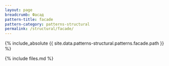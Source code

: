 ```yaml
---
layout: page
breadcrumb: Фасад
pattern-title: facade
pattern-category: patterns-structural
permalink: /structural/facade/
---
```


{% include_absolute {{ site.data.patterns-structural.patterns.facade.path }} %}

{% include files.md %}


